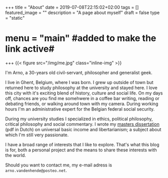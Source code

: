 +++
title =  "About"
date = 2019-07-08T22:15:02+02:00
tags = []
featured_image = ""
description = "A page about myself"
draft = false
type = "static"
# menu = "main" #added to make the link active#
+++
{{< figure src="/img/me.jpg" class="inline-img" >}}

I'm Arno, a 30-years old civil-servant, philosopher and generalist geek. 

I live in Ghent, Belgium, where I was born. I grew up outside of town but returned here to study philosophy at the university and stayed here. I love this city with it's exciting blend of history, culture and social life. On my days off, chances are you find me somehwere in a coffee bar writing, reading or debating friends, or walking around town with my camera. During working hours I'm an administrative expert for the Belgian federal social security.

During my university studies I specialized in ethics, political philosophy, critical philosophy and social commentary. I wrote my [masters dissertation](/files/thesis.pdf) (pdf in Dutch) on universal basic income and libertarianism; a subject about which I'm still very passionate.

I have a broad range of interests that I like to explore. That's what this blog is for, both a personal project and the means to share these interests with the world.

Should you want to contact me, my e-mail adress is `arno.vandenhende`<span style="display: none;">REMOVE</span>`@posteo.net`.